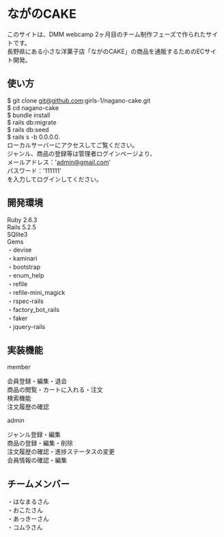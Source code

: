 # ながのCAKE
このサイトは、DMM webcamp 2ヶ月目のチーム制作フェーズで作られたサイトです。  
長野県にある小さな洋菓子店「ながのCAKE」の商品を通販するためのECサイト開発。  

## 使い方
$ git clone git@github.com:girls-1/nagano-cake.git<br>
$ cd nagano-cake<br>
$ bundle install<br>
$ rails db:migrate<br>
$ rails db:seed<br>
$ rails s -b 0.0.0.0.<br> 
ローカルサーバーにアクセスしてご覧ください。<br> 
ジャンル、商品の登録等は管理者ログインページより、<br>
メールアドレス：'admin@gmail.com'<br>
パスワード：'111111'<br>
を入力してログインしてください。<br> 

## 開発環境
Ruby 2.6.3<br> 
Rails 5.2.5<br> 
SQlite3<br> 
Gems<br> 
    ・devise<br> 
    ・kaminari<br> 
    ・bootstrap<br> 
    ・enum_help<br> 
    ・refile<br> 
    ・refile-mini_magick<br> 
    ・rspec-rails<br> 
    ・factory_bot_rails<br> 
    ・faker<br> 
    ・jquery-rails<br> 
    
## 実装機能

member

会員登録・編集・退会<br> 
商品の閲覧・カートに入れる・注文<br> 
検索機能<br> 
注文履歴の確認<br> 

admin

ジャンル登録・編集<br> 
商品の登録・編集・削除<br> 
注文履歴の確認・進捗ステータスの変更<br> 
会員情報の確認・編集<br> 

## チームメンバー
・はなまるさん<br> 
・おこたさん<br> 
・あっきーさん<br> 
・コムラさん<br> 
